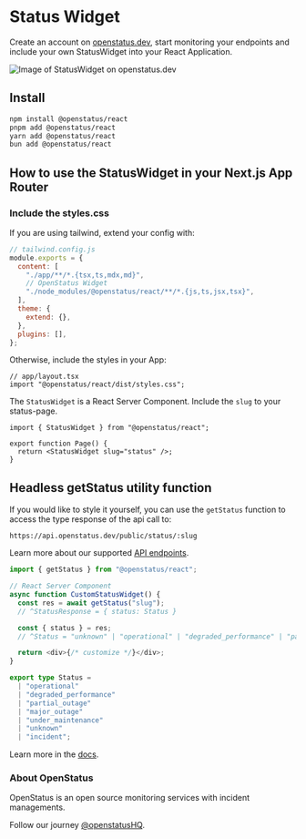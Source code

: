 # Status Widget

Create an account on [openstatus.dev](https://openstatus.dev), start monitoring
your endpoints and include your own StatusWidget into your React Application.

![Image of StatusWidget on openstatus.dev](https://openstatus.dev/assets/changelog/status-widget.png)

## Install

```bash
npm install @openstatus/react
pnpm add @openstatus/react
yarn add @openstatus/react
bun add @openstatus/react
```

## How to use the StatusWidget in your Next.js App Router

### Include the styles.css

If you are using tailwind, extend your config with:

```js
// tailwind.config.js
module.exports = {
  content: [
    "./app/**/*.{tsx,ts,mdx,md}",
    // OpenStatus Widget
    "./node_modules/@openstatus/react/**/*.{js,ts,jsx,tsx}",
  ],
  theme: {
    extend: {},
  },
  plugins: [],
};
```

Otherwise, include the styles in your App:

```tsx
// app/layout.tsx
import "@openstatus/react/dist/styles.css";
```

The `StatusWidget` is a React Server Component. Include the `slug` to your
status-page.

```tsx
import { StatusWidget } from "@openstatus/react";

export function Page() {
  return <StatusWidget slug="status" />;
}
```

## Headless getStatus utility function

If you would like to style it yourself, you can use the `getStatus` function to
access the type response of the api call to:

`https://api.openstatus.dev/public/status/:slug`

Learn more about our supported
[API endpoints](https://docs.openstatus.dev/api-reference/auth).

```ts
import { getStatus } from "@openstatus/react";

// React Server Component
async function CustomStatusWidget() {
  const res = await getStatus("slug");
  // ^StatusResponse = { status: Status }

  const { status } = res;
  // ^Status = "unknown" | "operational" | "degraded_performance" | "partial_outage" | "major_outage" | "under_maintenance"

  return <div>{/* customize */}</div>;
}
```

```ts
export type Status =
  | "operational"
  | "degraded_performance"
  | "partial_outage"
  | "major_outage"
  | "under_maintenance"
  | "unknown"
  | "incident";
```

Learn more in the [docs](https://docs.openstatus.dev/packages/react).

### About OpenStatus

OpenStatus is an open source monitoring services with incident managements.

Follow our journey [@openstatusHQ](https://x.com/openstatusHQ).
